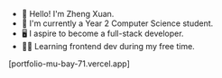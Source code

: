 - 👋 Hello! I'm Zheng Xuan.
- 🎒 I'm currently a Year 2 Computer Science student.
- 🖥️ I aspire to become a full-stack developer.
- 🧗‍♂️ Learning frontend dev during my free time.

[portfolio-mu-bay-71.vercel.app]

